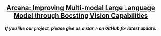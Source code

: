 
<h2 align="center"> <a href="https://arxiv.org/abs/xxx">Arcana: Improving Multi-modal Large Language Model through Boosting Vision Capabilities </a></h2>
<h5 align="center"> If you like our project, please give us a star ⭐ on GitHub for latest update.  </h2>

